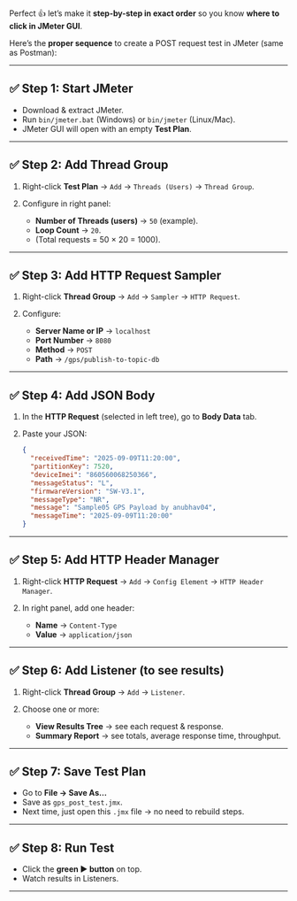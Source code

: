 Perfect 👍 let’s make it **step-by-step in exact order** so you know **where to click in JMeter GUI**.

Here’s the **proper sequence** to create a POST request test in JMeter (same as Postman):

---

## ✅ Step 1: Start JMeter

* Download & extract JMeter.
* Run `bin/jmeter.bat` (Windows) or `bin/jmeter` (Linux/Mac).
* JMeter GUI will open with an empty **Test Plan**.

---

## ✅ Step 2: Add Thread Group

1. Right-click **Test Plan** → `Add` → `Threads (Users)` → `Thread Group`.
2. Configure in right panel:

   * **Number of Threads (users)** → `50` (example).
   * **Loop Count** → `20`.
   * (Total requests = 50 × 20 = 1000).

---

## ✅ Step 3: Add HTTP Request Sampler

1. Right-click **Thread Group** → `Add` → `Sampler` → `HTTP Request`.
2. Configure:

   * **Server Name or IP** → `localhost`
   * **Port Number** → `8080`
   * **Method** → `POST`
   * **Path** → `/gps/publish-to-topic-db`

---

## ✅ Step 4: Add JSON Body

1. In the **HTTP Request** (selected in left tree), go to **Body Data** tab.
2. Paste your JSON:

   ```json
   {
     "receivedTime": "2025-09-09T11:20:00",
     "partitionKey": 7520,
     "deviceImei": "860560068250366",
     "messageStatus": "L",
     "firmwareVersion": "SW-V3.1",
     "messageType": "NR",
     "message": "Sample05 GPS Payload by anubhav04",
     "messageTime": "2025-09-09T11:20:00"
   }
   ```

---

## ✅ Step 5: Add HTTP Header Manager

1. Right-click **HTTP Request** → `Add` → `Config Element` → `HTTP Header Manager`.
2. In right panel, add one header:

   * **Name** → `Content-Type`
   * **Value** → `application/json`

---

## ✅ Step 6: Add Listener (to see results)

1. Right-click **Thread Group** → `Add` → `Listener`.
2. Choose one or more:

   * **View Results Tree** → see each request & response.
   * **Summary Report** → see totals, average response time, throughput.

---

## ✅ Step 7: Save Test Plan

* Go to **File → Save As…**
* Save as `gps_post_test.jmx`.
* Next time, just open this `.jmx` file → no need to rebuild steps.

---

## ✅ Step 8: Run Test

* Click the **green ▶ button** on top.
* Watch results in Listeners.

---
